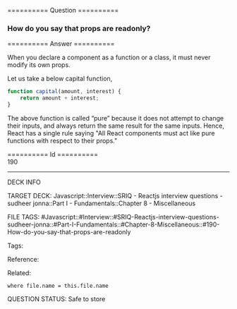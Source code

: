 ========== Question ==========  

### How do you say that props are readonly?  

========== Answer ==========  

When you declare a component as a function or a class, it must never modify its own props.

Let us take a below capital function,

```javascript
function capital(amount, interest) {
    return amount + interest;
}
```

The above function is called “pure” because it does not attempt to change their inputs, and always return the same result for the same inputs. Hence, React has a single rule saying "All React components must act like pure functions with respect to their props."

========== Id ==========  
190

---

DECK INFO

TARGET DECK: Javascript::Interview::SRIQ - Reactjs interview questions - sudheer jonna::Part I - Fundamentals::Chapter 8 - Miscellaneous

FILE TAGS: #Javascript::#Interview::#SRIQ-Reactjs-interview-questions-sudheer-jonna::#Part-I-Fundamentals::#Chapter-8-Miscellaneous::#190-How-do-you-say-that-props-are-readonly

Tags:

Reference:

Related:

```dataview
where file.name = this.file.name
```

QUESTION STATUS: Safe to store
